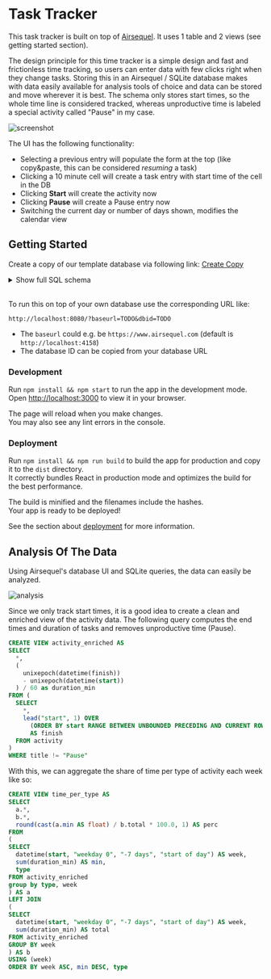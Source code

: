 # Task Tracker

This task tracker is built on top of [Airsequel](https://www.airsequel.com/).
It uses 1 table and 2 views (see getting started section).

The design principle for this time tracker is a simple design
and fast and frictionless time tracking,
so users can enter data with few clicks right when they change tasks.
Storing this in an Airsequel / SQLite database
makes with data easily available for analysis tools of choice
and data can be stored and move wherever it is best.
The schema only stores start times, so the whole time line is considered tracked,
whereas unproductive time is labeled a special activity called "Pause" in my case.

![screenshot](example/screenshot.png)

The UI has the following functionality:

* Selecting a previous entry will populate the form at the top
    (like copy&paste, this can be considered *resuming* a task)
* Clicking a 10 minute cell will create a task entry
    with start time of the cell in the DB
* Clicking **Start** will create the activity now
* Clicking **Pause** will create a Pause entry now
* Switching the current day or number of days shown, modifies the calendar view


## Getting Started

Create a copy of our template database via following link:
[Create Copy](https://www.airsequel.com/readonly/93yd8ashnx154d1m/duplicate)

<details>
  <summary>Show full SQL schema</summary>

  ```sql
  CREATE TABLE "activity" (
    "rowid" INTEGER PRIMARY KEY,
    "title" TEXT,
    "comment" TEXT,
    "project" TEXT,
    "type" TEXT,
    "link" TEXT,
    "start" TEXT
  );

  CREATE VIEW "projects" AS
  SELECT DISTINCT "project"
  FROM "activity"
  WHERE "project" IS NOT NULL;

  CREATE VIEW "types" AS
  SELECT DISTINCT "type"
  FROM "activity"
  WHERE "type" IS NOT NULL;
  ```
</details>
</br>

To run this on top of your own database use the corresponding URL like:

`http://localhost:8080/?baseurl=TODO&dbid=TODO`

- The `baseurl` could e.g. be `https://www.airsequel.com`
    (default is `http://localhost:4158`)
- The database ID can be copied from your database URL


### Development

Run `npm install && npm start` to run the app in the development mode.\
Open [http://localhost:3000](http://localhost:3000) to view it in your browser.

The page will reload when you make changes.\
You may also see any lint errors in the console.


### Deployment

Run `npm install && npm run build` to build the app for production
and copy it to the `dist` directory.\
It correctly bundles React in production mode
and optimizes the build for the best performance.

The build is minified and the filenames include the hashes.\
Your app is ready to be deployed!

See the section about
[deployment](https://facebook.github.io/create-react-app/docs/deployment)
for more information.


## Analysis Of The Data

Using Airsequel's database UI and SQLite queries,
the data can easily be analyzed.

![analysis](example/analysis.png)

Since we only track start times,
it is a good idea to create a clean and enriched view of the activity data.
The following query computes the end times and duration of tasks
and removes unproductive time (Pause).

```sql
CREATE VIEW activity_enriched AS
SELECT
  *,
  (
    unixepoch(datetime(finish))
    - unixepoch(datetime(start))
  ) / 60 as duration_min
FROM (
  SELECT
    *,
    lead("start", 1) OVER
      (ORDER BY start RANGE BETWEEN UNBOUNDED PRECEDING AND CURRENT ROW)
      AS finish
  FROM activity
)
WHERE title != "Pause"
```

With this, we can aggregate the share of time per type of activity each week like so:

```sql
CREATE VIEW time_per_type AS
SELECT
  a.*,
  b.*,
  round(cast(a.min AS float) / b.total * 100.0, 1) AS perc
FROM
(
SELECT
  datetime(start, "weekday 0", "-7 days", "start of day") AS week,
  sum(duration_min) AS min,
  type
FROM activity_enriched
group by type, week
) AS a
LEFT JOIN
(
SELECT
  datetime(start, "weekday 0", "-7 days", "start of day") AS week,
  sum(duration_min) AS total
FROM activity_enriched
GROUP BY week
) AS b
USING (week)
ORDER BY week ASC, min DESC, type
```
